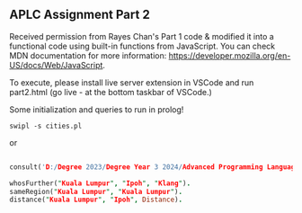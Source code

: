 ## APLC Assignment Part 2

Received permission from Rayes Chan's Part 1 code & modified it into a functional code using built-in functions from JavaScript. You can check MDN documentation for more information: https://developer.mozilla.org/en-US/docs/Web/JavaScript.

To execute, please install live server extension in VSCode and run part2.html (go live - at the bottom taskbar of VSCode.)

Some initialization and queries to run in prolog!

```shell
swipl -s cities.pl
```
or

```prolog

consult('D:/Degree 2023/Degree Year 3 2024/Advanced Programming Language Concepts/Assignment/part2/cities.pl').

whosFurther("Kuala Lumpur", "Ipoh", "Klang").
sameRegion("Kuala Lumpur", "Kuala Lumpur").
distance("Kuala Lumpur", "Ipoh", Distance).

```
